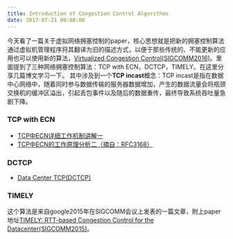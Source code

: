 ```yaml
---
title: Introduction of Congestion Control Algorithms
date: 2017-07-21 00:08:00
---
```


今天看了一篇关于虚拟网络拥塞控制的paper，核心思想就是把新的拥塞控制算法通过虚拟机管理程序将其翻译为旧的描述方式，以便于那些传统的、不能更新的应用也可以使用新的算法，[Virtualized Congestion Control(SIGCOMM2016)](http://dl.acm.org/authorize?N19276)。里面提到了三种网络拥塞控制算法：TCP with ECN，DCTCP，TIMELY。在这里分享几篇博文学习一下。
其中涉及到一个**TCP incast**概念：TCP incast是指在数据中心网络中，随着同时参与数据传输的服务器数据增加，产生的数据流量会将瓶颈交换机的缓冲区溢出，引起丢包事件以及随后的数据重传，最终导致系统吞吐量急剧下降。

### TCP with ECN
- [TCP中ECN详细工作机制讲解一](http://blog.csdn.net/feeltouch/article/details/9319585)
- [TCP中ECN的工作原理分析二（摘自：RFC3168）](http://blog.csdn.net/feeltouch/article/details/9319641)

### DCTCP
- [Data Center TCP(DCTCP)](http://blog.chinaunix.net/uid-1728743-id-4945682.html) 

<!-- more -->

### TIMELY
这个算法是来自google2015年在SIGCOMM会议上发表的一篇文章，附上paper地址[TIMELY: RTT-based Congestion Control for the Datacenter(SIGCOMM2015)](https://www.microsoft.com/en-us/research/wp-content/uploads/2016/09/timely.pdf)。











